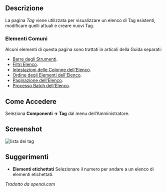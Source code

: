 <!-- Filename: Help4.x:Tags / Display title: Tag -->

## Descrizione

La pagina *Tag* viene utilizzata per visualizzare un elenco di Tag esistenti, modificare quelli attuali e creare nuovi Tag.

### Elementi Comuni

Alcuni elementi di questa pagina sono trattati in articoli della Guida separati:

* [Barre degli Strumenti](jdocmanual?article=help/common-elements/toolbars).
* [Filtri Elenco](jdocmanual?article=help/common-elements/list-filters).
* [Intestazioni delle Colonne dell'Elenco](jdocmanual?article=help/common-elements/list-column-headers).
* [Ordine degli Elementi dell'Elenco](jdocmanual?article=help/common-elements/list-ordering).
* [Paginazione dell'Elenco](jdocmanual?article=help/common-elements/list-pagination).
* [Processo Batch dell'Elenco](jdocmanual?article=help/common-elements/list-batch-process).

## Come Accedere

Seleziona **Componenti → Tag** dal menu dell'Amministratore.

## Screenshot

![lista dei tag](../../../it/images/tags/tags-list.png)

## Suggerimenti

- **Elementi etichettati** Selezionare il numero per andare a un elenco di elementi etichettati.

*Tradotto da openai.com*

